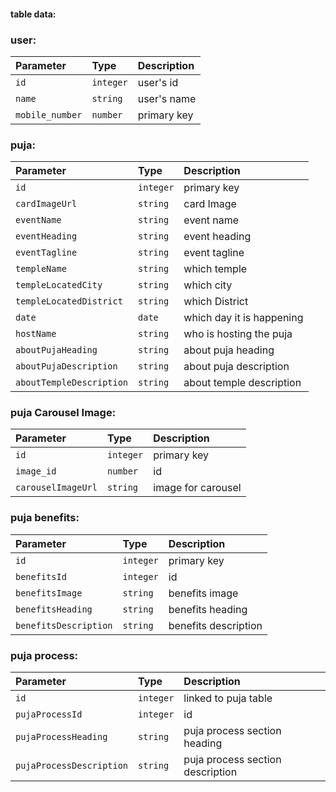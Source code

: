 #### table data:

### user:

| Parameter       | Type      | Description |
| :-------------- | :-------- | :---------- |
| `id`            | `integer` | user's id   |
| `name`          | `string`  | user's name |
| `mobile_number` | `number`  | primary key |

### puja:

| Parameter                | Type      | Description               |
| :----------------------- | :-------- | :------------------------ |
| `id`                     | `integer` | primary key               |
| `cardImageUrl`           | `string`  | card Image                |
| `eventName`              | `string`  | event name                |
| `eventHeading`           | `string`  | event heading             |
| `eventTagline`           | `string`  | event tagline             |
| `templeName`             | `string`  | which temple              |
| `templeLocatedCity`      | `string`  | which city                |
| `templeLocatedDistrict`  | `string`  | which District            |
| `date`                   | `date`    | which day it is happening |
| `hostName`               | `string`  | who is hosting the puja   |
| `aboutPujaHeading`       | `string`  | about puja heading        |
| `aboutPujaDescription`   | `string`  | about puja description    |
| `aboutTempleDescription` | `string`  | about temple description  |

### puja Carousel Image:

| Parameter          | Type      | Description        |
| :----------------- | :-------- | :----------------- |
| `id`               | `integer` | primary key        |
| `image_id`         | `number`  | id                 |
| `carouselImageUrl` | `string`  | image for carousel |

### puja benefits:

| Parameter             | Type      | Description          |
| :-------------------- | :-------- | :------------------- |
| `id`                  | `integer` | primary key          |
| `benefitsId`          | `integer` | id                   |
| `benefitsImage`       | `string`  | benefits image       |
| `benefitsHeading`     | `string`  | benefits heading     |
| `benefitsDescription` | `string`  | benefits description |

### puja process:

| Parameter                | Type      | Description                      |
| :----------------------- | :-------- | :------------------------------- |
| `id`                     | `integer` | linked to puja table             |
| `pujaProcessId`          | `integer` | id                               |
| `pujaProcessHeading`     | `string`  | puja process section heading     |
| `pujaProcessDescription` | `string`  | puja process section description |
